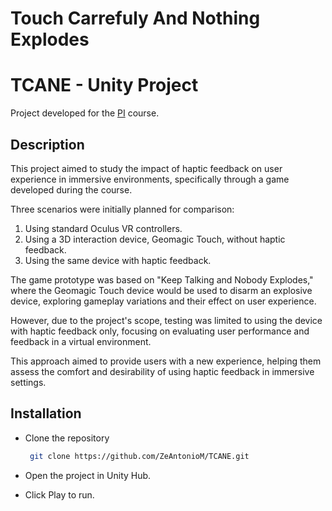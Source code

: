 # Touch Carrefuly And Nothing Explodes

# TCANE - Unity Project

Project developed for the [PI](https://sigarra.up.pt/feup/pt/ucurr_geral.ficha_uc_view?pv_ocorrencia_id=520335) course. 

## Description

This project aimed to study the impact of haptic feedback on user experience in immersive environments, specifically through a game developed during the course.

Three scenarios were initially planned for comparison:
1. Using standard Oculus VR controllers.
2. Using a 3D interaction device, Geomagic Touch, without haptic feedback.
3. Using the same device with haptic feedback.

The game prototype was based on "Keep Talking and Nobody Explodes," where the Geomagic Touch device would be used to disarm an explosive device, exploring gameplay variations and their effect on user experience.

However, due to the project's scope, testing was limited to using the device with haptic feedback only, focusing on evaluating user performance and feedback in a virtual environment.

This approach aimed to provide users with a new experience, helping them assess the comfort and desirability of using haptic feedback in immersive settings.

## Installation

- Clone the repository

   ```bash
    git clone https://github.com/ZeAntonioM/TCANE.git
    ```
   
- Open the project in Unity Hub.
- Click Play to run.

